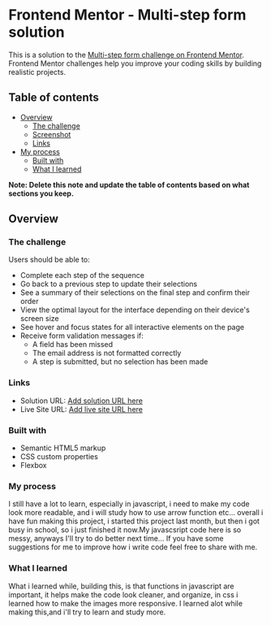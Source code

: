 # Frontend Mentor - Multi-step form solution

This is a solution to the [Multi-step form challenge on Frontend Mentor](https://www.frontendmentor.io/challenges/multistep-form-YVAnSdqQBJ). Frontend Mentor challenges help you improve your coding skills by building realistic projects.

## Table of contents

- [Overview](#overview)
  - [The challenge](#the-challenge)
  - [Screenshot](#screenshot)
  - [Links](#links)
- [My process](#my-process)
  - [Built with](#built-with)
  - [What I learned](#what-i-learned)

**Note: Delete this note and update the table of contents based on what sections you keep.**

## Overview

### The challenge

Users should be able to:

- Complete each step of the sequence
- Go back to a previous step to update their selections
- See a summary of their selections on the final step and confirm their order
- View the optimal layout for the interface depending on their device's screen size
- See hover and focus states for all interactive elements on the page
- Receive form validation messages if:
  - A field has been missed
  - The email address is not formatted correctly
  - A step is submitted, but no selection has been made

### Links

- Solution URL: [Add solution URL here](https://your-solution-url.com)
- Live Site URL: [Add live site URL here](https://your-live-site-url.com)

### Built with

- Semantic HTML5 markup
- CSS custom properties
- Flexbox

### My process

I still have a lot to learn, especially in javascript, i need to make my code look more readable, and i will study how to use arrow function etc... overall i have fun making this project, i started this project last month, but then i got busy in school, so i just finished it now.My javascsript code here is so messy, anyways I'll try to do better next time... If you have some suggestions for me to improve how i write code feel free to share with me.

### What I learned

What i learned while, building this, is that functions in javascript are important, it helps make the code look cleaner, and organize, in css i learned how to make the images more responsive. I learned alot while making this,and i'll try to learn and study more.
